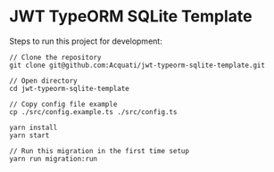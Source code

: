 # JWT TypeORM SQLite Template

Steps to run this project for development:

```console
// Clone the repository
git clone git@github.com:Acquati/jwt-typeorm-sqlite-template.git

// Open directory
cd jwt-typeorm-sqlite-template

// Copy config file example
cp ./src/config.example.ts ./src/config.ts

yarn install
yarn start

// Run this migration in the first time setup
yarn run migration:run
```
